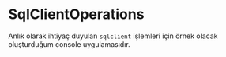 # SqlClientOperations

Anlık olarak ihtiyaç duyulan `sqlclient` işlemleri için örnek olacak oluşturduğum console uygulamasıdır.
